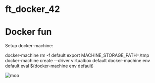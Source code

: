 # ft_docker_42

# Docker fun

Setup docker-machine:

docker-machine rm -f default
export MACHINE_STORAGE_PATH=/tmp
docker-machine create --driver virtualbox default
docker-machine env default
eval $(docker-machine env default)

![moo](https://pp.userapi.com/c845221/v845221099/17dd5a/NfJDmx9-dUg.jpg)
